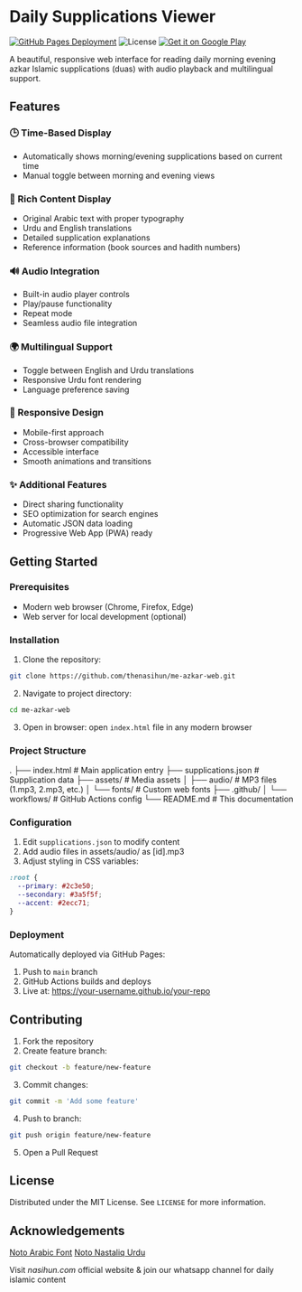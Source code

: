 # Daily Supplications Viewer

[![GitHub Pages Deployment](https://github.com/thenasihun/me-azkar-web/actions/workflows/static.yml/badge.svg)](https://github.com/thenasihun/me-azkar-web/actions) ![License](https://img.shields.io/badge/License-MIT-blue.svg) [![Get it on Google Play](https://img.shields.io/badge/Google_Play-414141?style=flat&logo=google-play&logoColor=white)](https://play.google.com/store/apps/details?id=com.is360.me_azkar&hl=en)

A beautiful, responsive web interface for reading daily morning evening azkar Islamic supplications (duas) with audio playback and multilingual support.

## Features

### 🕒 Time-Based Display
- Automatically shows morning/evening supplications based on current time
- Manual toggle between morning and evening views

### 📖 Rich Content Display
- Original Arabic text with proper typography
- Urdu and English translations
- Detailed supplication explanations
- Reference information (book sources and hadith numbers)

### 🔊 Audio Integration
- Built-in audio player controls
- Play/pause functionality
- Repeat mode
- Seamless audio file integration

### 🌍 Multilingual Support
- Toggle between English and Urdu translations
- Responsive Urdu font rendering
- Language preference saving

### 📱 Responsive Design
- Mobile-first approach
- Cross-browser compatibility
- Accessible interface
- Smooth animations and transitions

### ✨ Additional Features
- Direct sharing functionality
- SEO optimization for search engines
- Automatic JSON data loading
- Progressive Web App (PWA) ready

## Getting Started

### Prerequisites
- Modern web browser (Chrome, Firefox, Edge)
- Web server for local development (optional)

### Installation
1. Clone the repository:
```bash
git clone https://github.com/thenasihun/me-azkar-web.git
```

2. Navigate to project directory:
```bash
cd me-azkar-web
```

3. Open in browser:
open ```index.html``` file in any modern browser

### Project Structure
.
├── index.html          # Main application entry
├── supplications.json  # Supplication data
├── assets/             # Media assets
│   ├── audio/          # MP3 files (1.mp3, 2.mp3, etc.)
│   └── fonts/          # Custom web fonts
├── .github/
│   └── workflows/      # GitHub Actions config
└── README.md           # This documentation

### Configuration
1. Edit ```supplications.json``` to modify content
2. Add audio files in assets/audio/ as [id].mp3
3. Adjust styling in CSS variables:
```css
:root {
  --primary: #2c3e50;
  --secondary: #3a5f5f;
  --accent: #2ecc71;
}
```

### Deployment
Automatically deployed via GitHub Pages:
1. Push to ```main``` branch
2. GitHub Actions builds and deploys
3. Live at: https://your-username.github.io/your-repo

## Contributing
1. Fork the repository
2. Create feature branch:
```bash
git checkout -b feature/new-feature
```
3. Commit changes:
```bash
git commit -m 'Add some feature'
```
4. Push to branch:
```bash
git push origin feature/new-feature
```
5. Open a Pull Request

## License
Distributed under the MIT License. See ```LICENSE``` for more information.

## Acknowledgements
[Noto Arabic Font](https://fonts.google.com/noto/specimen/Noto+Naskh+Arabic)
[Noto Nastaliq Urdu](https://fonts.google.com/noto/specimen/Noto+Nastaliq+Urdu)

Visit _nasihun.com_ official website & join our whatsapp channel for daily islamic content


